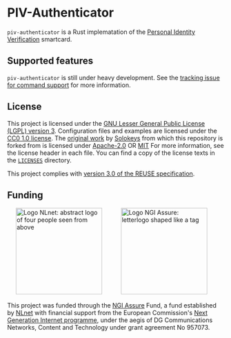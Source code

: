 <!--
Copyright (C) 2022 Nitrokey GmbH
SPDX-License-Identifier: CC0-1.0
-->

PIV-Authenticator
=================

`piv-authenticator` is a Rust implematation of the [Personal Identity Verification](https://nvlpubs.nist.gov/nistpubs/SpecialPublications/NIST.SP.800-73-4.pdf) smartcard.

Supported features
------------------

`piv-authenticator` is still under heavy development. 
See the [tracking issue for command support](https://github.com/Nitrokey/piv-authenticator/issues/1) for more information.

License
-------

This project is licensed under the [GNU Lesser General Public License (LGPL)
version 3][LGPL-3.0].  Configuration files and examples are licensed under the
[CC0 1.0 license][CC0-1.0]. The [original work][original] by [Solokeys][solokeys] from which this repository is forked from is licensed under [Apache-2.0][Apache-2.0] OR [MIT][MIT]  For more information, see the license header in
each file.  You can find a copy of the license texts in the
[`LICENSES`](./LICENSES) directory.

[LGPL-3.0]: https://opensource.org/licenses/LGPL-3.0
[CC0-1.0]: https://creativecommons.org/publicdomain/zero/1.0/
[Apache-2.0]: https://www.apache.org/licenses/LICENSE-2.0.html
[MIT]: https://en.wikipedia.org/wiki/MIT_License
[solokeys]: https://solokeys.com/
[original]: https://github.com/solokeys/piv-authenticator

This project complies with [version 3.0 of the REUSE specification][reuse].

[reuse]: https://reuse.software/practices/3.0/

Funding
-------

[<img src="https://nlnet.nl/logo/banner.svg" width="200" alt="Logo NLnet: abstract logo of four people seen from above" hspace="20">](https://nlnet.nl/)
[<img src="https://nlnet.nl/image/logos/NGIAssure_tag.svg" width="200" alt="Logo NGI Assure: letterlogo shaped like a tag" hspace="20">](https://nlnet.nl/assure/)

This project was funded through the [NGI Assure](https://nlnet.nl/assure/) Fund, a fund established by [NLnet](https://nlnet.nl/) with financial support from the European Commission's [Next Generation Internet programme](https://ngi.eu/), under the aegis of DG Communications Networks, Content and Technology under grant agreement No 957073.
